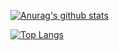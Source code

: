 [![Anurag's github stats](https://github-readme-stats.vercel.app/api?username=kikikeiten&count_private=true&show_icons=true&theme=default)](https://github.com/anuraghazra/github-readme-stats)

[![Top Langs](https://github-readme-stats.vercel.app/api/top-langs/?username=kikikeiten&layout=compact&theme=default)](https://github.com/anuraghazra/github-readme-stats)
